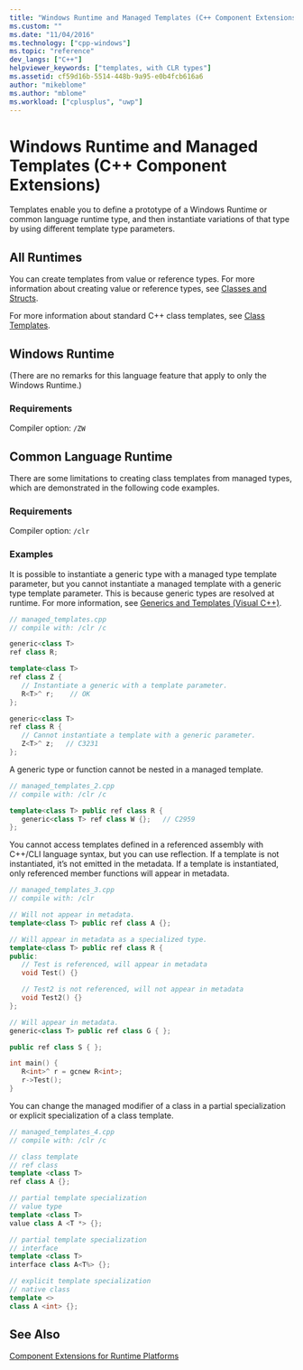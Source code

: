```yaml
---
title: "Windows Runtime and Managed Templates (C++ Component Extensions) | Microsoft Docs"
ms.custom: ""
ms.date: "11/04/2016"
ms.technology: ["cpp-windows"]
ms.topic: "reference"
dev_langs: ["C++"]
helpviewer_keywords: ["templates, with CLR types"]
ms.assetid: cf59d16b-5514-448b-9a95-e0b4fcb616a6
author: "mikeblome"
ms.author: "mblome"
ms.workload: ["cplusplus", "uwp"]
---
```

# Windows Runtime and Managed Templates (C++ Component Extensions)

Templates enable you to define a prototype of a Windows Runtime or common language runtime type, and then instantiate variations of that type by using different template type parameters.

## All Runtimes

You can create templates from value or reference types.  For more information about creating value or reference types, see [Classes and Structs](../windows/classes-and-structs-cpp-component-extensions.md).

For more information about standard C++ class templates, see [Class Templates](../cpp/class-templates.md).

## Windows Runtime

(There are no remarks for this language feature that apply to only the Windows Runtime.)

### Requirements

Compiler option: `/ZW`

## Common Language Runtime

There are some limitations to creating class templates from managed types, which are demonstrated in the following code examples.

### Requirements

Compiler option: `/clr`

### Examples

It is possible to instantiate a generic type with a managed type template parameter, but you cannot instantiate a managed template with a generic type template parameter. This is because generic types are resolved at runtime. For more information, see [Generics and Templates (Visual C++)](../windows/generics-and-templates-visual-cpp.md).

```cpp  
// managed_templates.cpp  
// compile with: /clr /c

generic<class T>   
ref class R;

template<class T>   
ref class Z {  
   // Instantiate a generic with a template parameter.  
   R<T>^ r;    // OK  
};

generic<class T>   
ref class R {  
   // Cannot instantiate a template with a generic parameter.  
   Z<T>^ z;   // C3231  
};  
```

A generic type or function cannot be nested in a managed template.

```cpp  
// managed_templates_2.cpp  
// compile with: /clr /c

template<class T> public ref class R {  
   generic<class T> ref class W {};   // C2959  
};  
```

You cannot access templates defined in a referenced assembly with C++/CLI language syntax, but you can use reflection. If a template is not instantiated, it’s not emitted in the metadata. If a template is instantiated, only referenced member functions will appear in metadata.

```cpp  
// managed_templates_3.cpp  
// compile with: /clr

// Will not appear in metadata.  
template<class T> public ref class A {};

// Will appear in metadata as a specialized type.  
template<class T> public ref class R {  
public:  
   // Test is referenced, will appear in metadata  
   void Test() {}

   // Test2 is not referenced, will not appear in metadata  
   void Test2() {}  
};

// Will appear in metadata.  
generic<class T> public ref class G { };

public ref class S { };

int main() {  
   R<int>^ r = gcnew R<int>;  
   r->Test();  
}  
```

You can change the managed modifier of a class in a partial specialization or explicit specialization of a class template.

```cpp  
// managed_templates_4.cpp  
// compile with: /clr /c

// class template  
// ref class  
template <class T>  
ref class A {};

// partial template specialization  
// value type  
template <class T>  
value class A <T *> {};

// partial template specialization  
// interface  
template <class T>   
interface class A<T%> {};

// explicit template specialization  
// native class  
template <>  
class A <int> {};  
```

## See Also

[Component Extensions for Runtime Platforms](../windows/component-extensions-for-runtime-platforms.md)